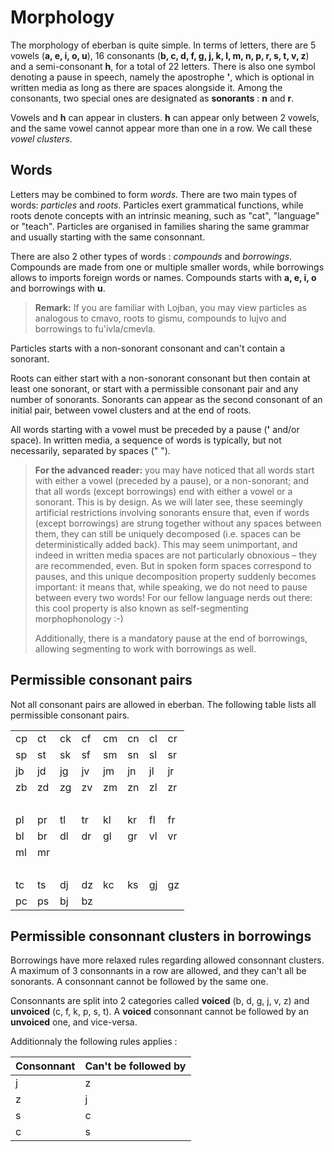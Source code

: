 # Morphology

The morphology of eberban is quite simple. In terms of letters, there are 5
vowels (**a, e, i, o, u**), 16 consonants (**b, c, d, f, g, j, k, l, m, n, p, r,
s, t, v, z**) and a semi-consonant **h**, for a total of 22 letters. There is
also one symbol denoting a pause in speech, namely the apostrophe **'**, which
is optional in written media as long as there are spaces alongside it. Among the
consonants, two special ones are designated as **sonorants** : **n** and **r**.

Vowels and **h** can appear in clusters. **h** can appear only between 2 vowels,
and the same vowel cannot appear more than one in a row. We call these *vowel
clusters*.

## Words

Letters may be combined to form *words*. There are two main types of words:
*particles* and *roots*. Particles exert grammatical functions, while roots
denote concepts with an intrinsic meaning, such as "cat", "language" or "teach".
Particles are organised in families sharing the same grammar and usually
starting with the same consonnant.

There are also 2 other types of words : *compounds* and *borrowings*. Compounds
are made from one or multiple smaller words, while borrowings allows to imports
foreign words or names. Compounds starts with **a, e, i, o** and borrowings with
**u**.

> **Remark:** If you are familiar with Lojban, you may view particles as
> analogous to cmavo, roots to gismu, compounds to lujvo and borrowings to
> fu'ivla/cmevla.

Particles starts with a non-sonorant consonant and can't contain a sonorant.

Roots can either start with a non-sonorant consonant but then contain at least
one sonorant, or start with a permissible consonant pair and any number of
sonorants. Sonorants can appear as the second consonant of an initial pair,
between vowel clusters and at the end of roots.

All words starting with a vowel must be preceded by a pause (**'** and/or
space). In written media, a sequence of words is typically, but not necessarily,
separated by spaces (" ").

>  **For the advanced reader:** you may have noticed that all words start with
>  either a vowel (preceded by a pause), or a non-sonorant; and that all words
>  (except borrowings) end with either a vowel or a sonorant. This is by design.
>  As we will later see, these seemingly artificial restrictions involving
>  sonorants ensure that, even if words (except borrowings) are strung together
>  without any spaces between them, they can still be uniquely decomposed (i.e.
>  spaces can be deterministically added back). This may seem unimportant, and
>  indeed in written media spaces are not particularly obnoxious &ndash; they
>  are recommended, even. But in spoken form spaces correspond to pauses, and
>  this unique decomposition property suddenly becomes important: it means that,
>  while speaking, we do not need to pause between every two words! For our
>  fellow language nerds out there: this cool property is also known as
>  self-segmenting morphophonology :-)
>
>  Additionally, there is a mandatory pause at the end of borrowings, allowing
>  segmenting to work with borrowings as well.

## Permissible consonant pairs

Not all consonant pairs are allowed in eberban. The following table lists all
permissible consonant pairs.

|     |     |     |     |     |     |     |        |
| --- | --- | --- | --- | --- | --- | --- | ------ |
| cp  | ct  | ck  | cf  | cm  | cn  | cl  | cr     |
| sp  | st  | sk  | sf  | sm  | sn  | sl  | sr     |
| jb  | jd  | jg  | jv  | jm  | jn  | jl  | jr     |
| zb  | zd  | zg  | zv  | zm  | zn  | zl  | zr     |
|     |     |     |     |     |     |     | &nbsp; |
| pl  | pr  | tl  | tr  | kl  | kr  | fl  | fr     |
| bl  | br  | dl  | dr  | gl  | gr  | vl  | vr     |
| ml  | mr  |     |     |     |     |     |        |
|     |     |     |     |     |     |     | &nbsp; |
| tc  | ts  | dj  | dz  | kc  | ks  | gj  | gz     |
| pc  | ps  | bj  | bz  |

## Permissible consonnant clusters in borrowings

Borrowings have more relaxed rules regarding allowed consonnant clusters. A
maximum of 3 consonnants in a row are allowed, and they can't all be sonorants.
A consonnant cannot be followed by the same one.

Consonnants are split into 2 categories called **voiced** (b, d, g, j, v, z) and
**unvoiced** (c, f, k, p, s, t). A **voiced** consonnant cannot be followed by
an **unvoiced** one, and vice-versa.

Additionnaly the following rules applies :

| Consonnant | Can't be followed by |
| ---------- | -------------------- |
| j          | z                    |
| z          | j                    |
| s          | c                    |
| c          | s                    |